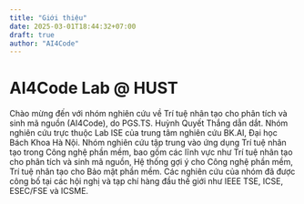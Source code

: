 ```yaml
---
title: "Giới thiệu"
date: 2025-03-01T18:44:32+07:00
draft: true
author: "AI4Code"
---
```


# AI4Code Lab @ HUST

Chào mừng đến với nhóm nghiên cứu về Trí tuệ nhân tạo cho phân tích và sinh mã nguồn (AI4Code), do PGS.TS. Huỳnh Quyết Thắng dẫn dắt. Nhóm nghiên cứu trực thuộc Lab ISE của trung tâm nghiên cứu BK.AI, Đại học Bách Khoa Hà Nội. Nhóm nghiên cứu tập trung vào ứng dụng Trí tuệ nhân tạo trong Công nghệ phần mềm, bao gồm các lĩnh vực như Trí tuệ nhân tạo cho phân tích và sinh mã nguồn, Hệ thống gợi ý cho Công nghệ phần mềm, Trí tuệ nhân tạo cho Bảo mật phần mềm. Các nghiên cứu của nhóm đã được công bố tại các hội nghị và tạp chí hàng đầu thế giới như IEEE TSE, ICSE, ESEC/FSE và ICSME.